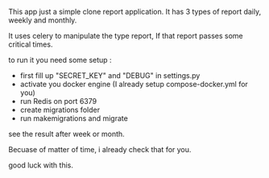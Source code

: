 This app just a simple clone report application.
It has 3 types of report daily, weekly and monthly.

It uses celery to manipulate the type report, If that report passes some critical times.

to run it you need some setup :

- first fill up "SECRET_KEY" and "DEBUG" in settings.py
- activate you docker engine (I already setup compose-docker.yml for you)
- run Redis on port 6379
- create migrations folder
- run makemigrations and migrate 

see the result after week or month. 

Becuase of matter of time, i already check that for you.

good luck with this.